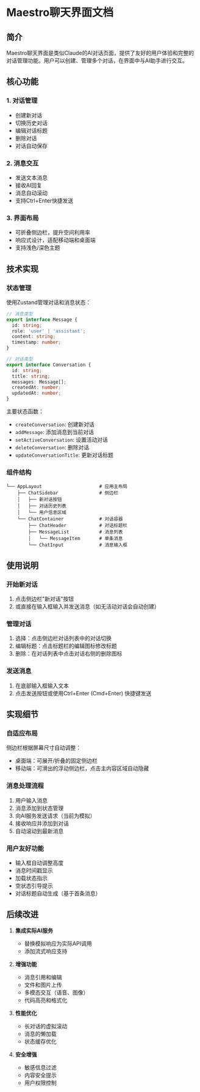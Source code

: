 # Maestro聊天界面文档

## 简介

Maestro聊天界面是类似Claude的AI对话页面，提供了友好的用户体验和完整的对话管理功能。用户可以创建、管理多个对话，在界面中与AI助手进行交互。

## 核心功能

### 1. 对话管理
- 创建新对话
- 切换历史对话
- 编辑对话标题
- 删除对话
- 对话自动保存

### 2. 消息交互
- 发送文本消息
- 接收AI回复
- 消息自动滚动
- 支持Ctrl+Enter快捷发送

### 3. 界面布局
- 可折叠侧边栏，提升空间利用率
- 响应式设计，适配移动端和桌面端
- 支持浅色/深色主题

## 技术实现

### 状态管理

使用Zustand管理对话和消息状态：

```typescript
// 消息类型
export interface Message {
  id: string;
  role: 'user' | 'assistant';
  content: string;
  timestamp: number;
}

// 对话类型
export interface Conversation {
  id: string;
  title: string;
  messages: Message[];
  createdAt: number;
  updatedAt: number;
}
```

主要状态函数：
- `createConversation`: 创建新对话
- `addMessage`: 添加消息到当前对话
- `setActiveConversation`: 设置活动对话
- `deleteConversation`: 删除对话
- `updateConversationTitle`: 更新对话标题

### 组件结构

```
└── AppLayout                     # 应用主布局
    ├── ChatSidebar               # 侧边栏
    │   ├── 新对话按钮
    │   ├── 对话历史列表
    │   └── 用户信息区域
    └── ChatContainer             # 对话容器
        ├── ChatHeader            # 对话标题栏
        ├── MessageList           # 消息列表
        │   └── MessageItem       # 单条消息
        └── ChatInput             # 消息输入框
```

## 使用说明

### 开始新对话
1. 点击侧边栏"新对话"按钮
2. 或直接在输入框输入并发送消息（如无活动对话会自动创建）

### 管理对话
1. 选择：点击侧边栏对话列表中的对话切换
2. 编辑标题：点击标题栏的编辑图标修改标题
3. 删除：在对话列表中点击对话右侧的删除图标

### 发送消息
1. 在底部输入框输入文本
2. 点击发送按钮或使用Ctrl+Enter (Cmd+Enter) 快捷键发送

## 实现细节

### 自适应布局

侧边栏根据屏幕尺寸自动调整：
- 桌面端：可展开/折叠的固定侧边栏
- 移动端：可滑出的浮动侧边栏，点击主内容区域自动隐藏

### 消息处理流程

1. 用户输入消息
2. 消息添加到状态管理
3. 向AI服务发送请求（当前为模拟）
4. 接收响应并添加到对话
5. 自动滚动到最新消息

### 用户友好功能

- 输入框自动调整高度
- 消息时间戳显示
- 加载状态指示
- 空状态引导提示
- 对话标题自动生成（基于首条消息）

## 后续改进

1. **集成实际AI服务**
   - 替换模拟响应为实际API调用
   - 添加流式响应支持

2. **增强功能**
   - 消息引用和编辑
   - 文件和图片上传
   - 多模态交互（语音、图像）
   - 代码高亮和格式化

3. **性能优化**
   - 长对话的虚拟滚动
   - 消息的懒加载
   - 状态缓存优化

4. **安全增强**
   - 敏感信息过滤
   - 内容安全提示
   - 用户权限控制 